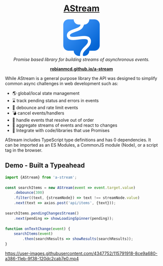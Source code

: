 <h1 align="center">
  <a href="https://robianmcd.github.io/a-stream/">
    AStream
  </a>
</h1>

<p align="center">
  <a href="https://robianmcd.github.io/a-stream/">
    <img src="docs-site/static/img/logo.svg" alt="astream-logo" width="120px" height="120px"/>
  </a>
  
  <br>
  <i>Promise based library for building streams of asynchronous events.</i>
  <br>
</p>

<p align="center">
  <a href="https://robianmcd.github.io/a-stream/"><strong>robianmcd.github.io/a-stream</strong></a>
  <br>
</p>

While AStream is a general purpose library the API was designed to simplify common async challenges in web development such as:
 - 🌎 global/local state management
 - ⌛ track pending status and errors in events
 - 🚦 debounce and rate limit events
 - 💣 cancel events/handlers
 - 🔮 handle events that resolve out of order
 - 💑 aggregate streams of events and react to changes
 - 💍 Integrate with code/libraries that use Promises
 
AStream includes TypeScript type definitions and has 0 dependencies. It can be imported as an ES Modules, a CommonJS module (Node), or a script tag in the browser. 

 ## Demo - Built a Typeahead

```typescript
import {AStream} from 'a-stream';

const searchItems = new AStream(event => event.target.value)
    .debounce(300)
    .filter((text, {streamNode}) => text !== streamNode.value)
    .next(text => axios.post('api/items', {text}));

searchItems.pendingChangesStream()
    .next(pending => showLoadingSpinner(pending));

function onTextChange(event) {
    searchItems(event)
        .then(searchResults => showResults(searchResults));
}
```

https://user-images.githubusercontent.com/4347752/115791918-8ce9a680-a386-11eb-9f38-120dc2cab7e0.mp4
